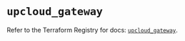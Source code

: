 # `upcloud_gateway`

Refer to the Terraform Registry for docs: [`upcloud_gateway`](https://registry.terraform.io/providers/upcloudltd/upcloud/5.16.0/docs/resources/gateway).
